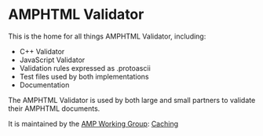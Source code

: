 <!---
Copyright 2019 The AMP HTML Authors. All Rights Reserved.

Licensed under the Apache License, Version 2.0 (the "License");
you may not use this file except in compliance with the License.
You may obtain a copy of the License at

      http://www.apache.org/licenses/LICENSE-2.0

Unless required by applicable law or agreed to in writing, software
distributed under the License is distributed on an "AS-IS" BASIS,
WITHOUT WARRANTIES OR CONDITIONS OF ANY KIND, either express or implied.
See the License for the specific language governing permissions and
limitations under the License.
-->

# AMPHTML Validator

This is the home for all things AMPHTML Validator, including:
 - C++ Validator
 - JavaScript Validator
 - Validation rules expressed as .protoascii
 - Test files used by both implementations
 - Documentation

The AMPHTML Validator is used by both large and small partners to validate
their AMPHTML documents.

It is maintained by the [AMP Working Group](https://amp.dev/community/working-groups/amp4email/):
[Caching](https://amp.dev/community/working-groups/caching/)

